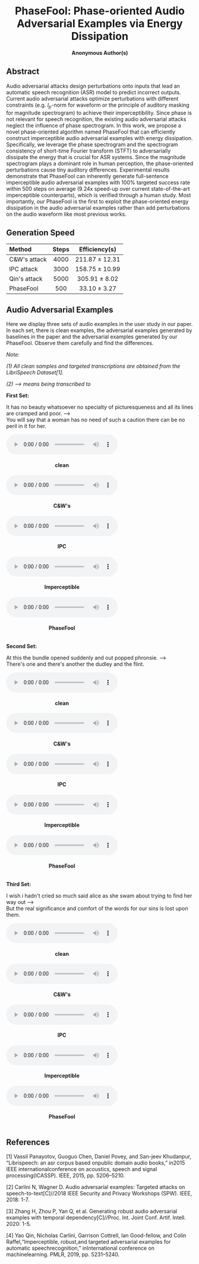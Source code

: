 <head>
    <script src="https://cdn.mathjax.org/mathjax/latest/MathJax.js?config=TeX-AMS-MML_HTMLorMML" type="text/javascript"></script>
    <script type="text/x-mathjax-config">
        MathJax.Hub.Config({
            tex2jax: {
            skipTags: ['script', 'noscript', 'style', 'textarea', 'pre'],
            inlineMath: [['$','$']]
            }
        });
    </script>
</head>

<h1><center>PhaseFool: Phase-oriented Audio Adversarial Examples via Energy Dissipation</center></h1>

<center><b>Anonymous Author(s)</b></center>

## Abstract
Audio adversarial attacks design perturbations onto inputs that lead an automatic speech recognition (ASR) model to predict incorrect outputs. Current audio adversarial attacks optimize perturbations with different constraints (e.g. $l_p$-norm for waveform or the principle of auditory masking for magnitude spectrogram) to achieve their imperceptibility. Since phase is not relevant for speech recognition, the existing audio adversarial attacks neglect the influence of phase spectrogram. In this work, we propose a novel phase-oriented algorithm named PhaseFool that can efficiently construct imperceptible audio adversarial examples with energy dissipation. Specifically, we leverage the phase spectrogram and the spectrogram consistency of short-time Fourier transform (STFT) to adversarially dissipate the energy that is crucial for ASR systems. Since the magnitude spectrogram plays a dominant role in human perception, the phase-oriented perturbations cause tiny auditory differences. Experimental results demonstrate that PhaseFool can inherently generate full-sentence imperceptible audio adversarial examples with 100\% targeted success rate within 500 steps on average (9.24x speed-up over current state-of-the-art imperceptible counterparts), which is verified through a human study. Most importantly, our PhaseFool is the first to exploit the phase-oriented energy dissipation in the audio adversarial examples rather than add perturbations on the audio waveform like most previous works.

## Generation Speed

| Method | Steps | Efficiency(s) |
| :-----| :----: | :----: |
| C&W's attack | 4000 | 211.87 $\pm$ 12.31 |
| IPC attack   | 3000 | 158.75 $\pm$ 10.99 |
| Qin's attack | 5000 | 305.91 $\pm$ 8.02 |
| PhaseFool    | 500  | 33.10 $\pm$ 3.27|

## Audio Adversarial Examples

Here we display three sets of audio examples in the user study in our paper. In each set, there is clean examples, the adversarial examples generated by baselines in the paper and the adversarial examples generated by our PhaseFool. Observe them carefully and find the differences.


*Note:*

*(1) All clean samples and targeted transcriptions are obtained from the LibriSpeech Dataset[1].*

*(2) --> means being transcribed to*


**First Set:**

It has no beauty whatsoever no specialty of picturesqueness and all its lines are cramped and poor.
-->  
You will say that a woman has no need of such a caution there can be no peril in it for her.

<div>
	<div style="text-align:center; display: inline-block;">
    <audio controls>
        <source src="cw/0_gt.wav" type="audio/mpeg">
        Your browser does not support this audio format.
    </audio>
	<h4>clean</h4>
	</div>
	<div style='text-align:center; display: inline-block;'>
    <audio controls>
        <source src="cw/0.wav" type="audio/mpeg">
        Your browser does not support this audio format.
    </audio>
	<h4>C&W's</h4>
	</div>
	<div style='text-align:center; display: inline-block;'>
    <audio controls>
        <source src="IPC/0.wav" type="audio/mpeg">
        Your browser does not support this audio format.
    </audio>
	<h4>IPC</h4>
	</div>
	<div style='text-align:center; display: inline-block;'>
    <audio controls>
        <source src="imperceptible/0.wav" type="audio/mpeg">
        Your browser does not support this audio format.
    </audio>
	<h4>Imperceptible</h4>
	</div>
	<div style='text-align:center; display: inline-block;'>
    <audio controls>
        <source src="phasefool/0.wav" type="audio/mpeg">
        Your browser does not support this audio format.
    </audio>
	<h4>PhaseFool</h4>
	</div>
</div>

**Second Set:**

At this the bundle opened suddenly and out popped phronsie.
-->  
There's one and there's another the dudley and the flint.

<div>
	<div style='text-align:center; display: inline-block;'>
    <audio controls>
        <source src="cw/1_gt.wav" type="audio/mpeg">
        Your browser does not support this audio format.
    </audio>
	<h4>clean</h4>
	</div>
	<div style='text-align:center; display: inline-block;'>
    <audio controls>
        <source src="cw/1.wav" type="audio/mpeg">
        Your browser does not support this audio format.
    </audio>
	<h4>C&W's</h4>
	</div>
	<div style='text-align:center; display: inline-block;'>
    <audio controls>
        <source src="IPC/1.wav" type="audio/mpeg">
        Your browser does not support this audio format.
    </audio>
	<h4>IPC</h4>
	</div>
	<div style='text-align:center; display: inline-block;'>
    <audio controls>
        <source src="imperceptible/1.wav" type="audio/mpeg">
        Your browser does not support this audio format.
    </audio>
	<h4>Imperceptible</h4>
	</div>
	<div style='text-align:center; display: inline-block;'>
    <audio controls>
        <source src="phasefool/1.wav" type="audio/mpeg">
        Your browser does not support this audio format.
    </audio>
	<h4>PhaseFool</h4>
	</div>
</div>


**Third Set:**

I wish i hadn't cried so much said alice as she swam about trying to find her way out
-->  
But the real significance and comfort of the words for our sins is lost upon them.

<div>
	<div style='text-align:center; display: inline-block;'>
    <audio controls>
        <source src="cw/2_gt.wav" type="audio/mpeg">
        Your browser does not support this audio format.
    </audio>
	<h4>clean</h4>
	</div>
	<div style='text-align:center; display: inline-block;'>
    <audio controls>
        <source src="cw/2.wav" type="audio/mpeg">
        Your browser does not support this audio format.
    </audio>
	<h4>C&W's</h4>
	</div>
	<div style='text-align:center; display: inline-block;'>
    <audio controls>
        <source src="IPC/2.wav" type="audio/mpeg">
        Your browser does not support this audio format.
    </audio>
	<h4>IPC</h4>
	</div>
	<div style='text-align:center; display: inline-block;'>
    <audio controls>
        <source src="imperceptible/2.wav" type="audio/mpeg">
        Your browser does not support this audio format.
    </audio>
	<h4>Imperceptible</h4>
	</div>
	<div style='text-align:center; display: inline-block;'>
    <audio controls>
        <source src="phasefool/2.wav" type="audio/mpeg">
        Your browser does not support this audio format.
    </audio>
	<h4>PhaseFool</h4>
	</div>
</div>



## References
[1] Vassil Panayotov, Guoguo Chen, Daniel Povey, and San-jeev Khudanpur,  “Librispeech:  an asr corpus based onpublic domain audio books,” in2015 IEEE internationalconference on acoustics, speech and signal processing(ICASSP). IEEE, 2015, pp. 5206–5210.

[2] Carlini N, Wagner D. Audio adversarial examples: Targeted attacks on speech-to-text[C]//2018 IEEE Security and Privacy Workshops (SPW). IEEE, 2018: 1-7.

[3] Zhang H, Zhou P, Yan Q, et al. Generating robust audio adversarial examples with temporal dependency[C]//Proc. Int. Joint Conf. Artif. Intell. 2020: 1-5.

[4] Yao Qin, Nicholas Carlini, Garrison Cottrell, Ian Good-fellow,   and  Colin  Raffel,“Imperceptible,   robust,and targeted adversarial examples for automatic speechrecognition,”   inInternational  conference  on  machinelearning. PMLR, 2019, pp. 5231–5240.